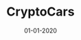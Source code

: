 ---
draft: true
title: "CryptoCars"
date: 01-01-2020
type: main
categories: ["Game"]
roles: ["Technical Director"]
external_url: ""
image: assets/credits/...
---